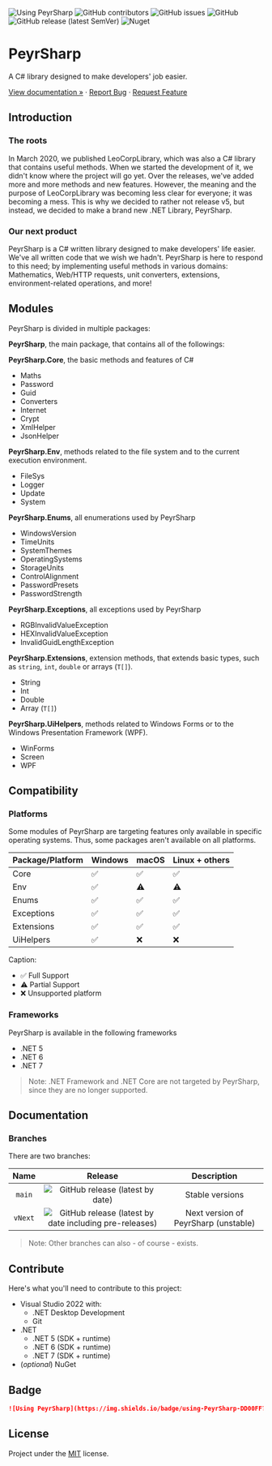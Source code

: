 ![Using PeyrSharp](https://img.shields.io/badge/using-PeyrSharp-DD00FF?logo=nuget)
![GitHub contributors](https://img.shields.io/github/contributors/DevyusCode/PeyrSharp)
![GitHub issues](https://img.shields.io/github/issues/DevyusCode/PeyrSharp)
![GitHub](https://img.shields.io/github/license/DevyusCode/PeyrSharp)
![GitHub release (latest SemVer)](https://img.shields.io/github/v/release/DevyusCode/PeyrSharp)
![Nuget](https://img.shields.io/nuget/dt/PeyrSharp)

# PeyrSharp

A C# library designed to make developers' job easier.

[View documentation »](https://peyrsharp.leocorporation.dev/) · [Report Bug](https://github.com/DevyusCode/PeyrSharp/issues/new?assignees=&labels=bug&template=bug-report.yml&title=%5BBug%5D+) · [Request Feature](https://github.com/DevyusCode/PeyrSharp/issues/new?assignees=&labels=enhancement&template=feature-request.yml&title=%5BEnhancement%5D+)

## Introduction

### The roots

In March 2020, we published LeoCorpLibrary, which was also a C# library that contains useful methods. When we started the development of it, we didn't know where the project will go yet. Over the releases, we've added more and more methods and new features. However, the meaning and the purpose of LeoCorpLibrary was becoming less clear for everyone; it was becoming a mess. This is why we decided to rather not release v5, but instead, we decided to make a brand new .NET Library, PeyrSharp.

### Our next product

PeyrSharp is a C# written library designed to make developers' life easier. We've all written code that we wish we hadn't. PeyrSharp is here to respond to this need; by implementing useful methods in various domains: Mathematics, Web/HTTP requests, unit converters, extensions, environment-related operations, and more!

## Modules

PeyrSharp is divided in multiple packages:

**PeyrSharp**, the main package, that contains all of the followings:

**PeyrSharp.Core**, the basic methods and features of C#

- Maths
- Password
- Guid
- Converters
- Internet
- Crypt
- XmlHelper
- JsonHelper

**PeyrSharp.Env**, methods related to the file system and to the current execution environment.

- FileSys
- Logger
- Update
- System

**PeyrSharp.Enums**, all enumerations used by PeyrSharp

- WindowsVersion
- TimeUnits
- SystemThemes
- OperatingSystems
- StorageUnits
- ControlAlignment
- PasswordPresets
- PasswordStrength

**PeyrSharp.Exceptions**, all exceptions used by PeyrSharp

- RGBInvalidValueException
- HEXInvalidValueException
- InvalidGuidLengthException

**PeyrSharp.Extensions**, extension methods, that extends basic types, such as `string`, `int`, `double` or arrays (`T[]`).

- String
- Int
- Double
- Array (`T[]`)

**PeyrSharp.UiHelpers**, methods related to Windows Forms or to the Windows Presentation Framework (WPF).

- WinForms
- Screen
- WPF

## Compatibility

### Platforms

Some modules of PeyrSharp are targeting features only available in specific operating systems. Thus, some packages aren't available on all platforms.

| Package/Platform | Windows | macOS | Linux + others |
| ---------------- | ------- | ----- | -------------- |
| Core             | ✅      | ✅    | ✅             |
| Env              | ✅      | ⚠️    | ⚠️             |
| Enums            | ✅      | ✅    | ✅             |
| Exceptions       | ✅      | ✅    | ✅             |
| Extensions       | ✅      | ✅    | ✅             |
| UiHelpers        | ✅      | ❌    | ❌             |

Caption:

- ✅ Full Support
- ⚠️ Partial Support
- ❌ Unsupported platform

### Frameworks

PeyrSharp is available in the following frameworks

- .NET 5
- .NET 6
- .NET 7

> Note: .NET Framework and .NET Core are not targeted by PeyrSharp, since they are no longer supported.

## Documentation

### Branches

There are two branches:

|  Name   |                                                                   Release                                                                   |             Description              |
| :-----: | :-----------------------------------------------------------------------------------------------------------------------------------------: | :----------------------------------: |
| `main`  |                      ![GitHub release (latest by date)](https://img.shields.io/github/v/release/DevyusCode/PeyrSharp)                       |           Stable versions            |
| `vNext` | ![GitHub release (latest by date including pre-releases)](https://img.shields.io/github/v/release/DevyusCode/PeyrSharp?include_prereleases) | Next version of PeyrSharp (unstable) |

> Note: Other branches can also - of course - exists.

## Contribute

Here's what you'll need to contribute to this project:

- Visual Studio 2022 with:
  - .NET Desktop Development
  - Git
- .NET
  - .NET 5 (SDK + runtime)
  - .NET 6 (SDK + runtime)
  - .NET 7 (SDK + runtime)
- (_optional_) NuGet

## Badge

```md
![Using PeyrSharp](https://img.shields.io/badge/using-PeyrSharp-DD00FF?logo=nuget)
```

## License

Project under the [MIT](https://github.com/DevyusCode/PeyrSharp/blob/main/LICENSE) license.
